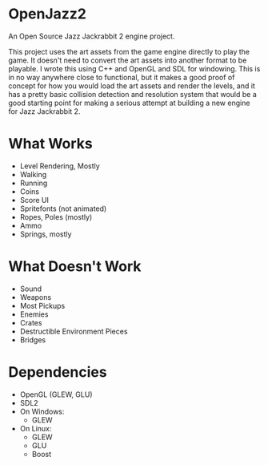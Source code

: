 # OpenJazz2
An Open Source Jazz Jackrabbit 2 engine project.

This project uses the art assets from the game engine directly to play the game. It doesn't need to convert the art assets into another format to be playable. I wrote this using C++ and OpenGL and SDL for windowing. This is in no way anywhere close to functional, but it makes a good proof of concept for how you would load the art assets and render the levels, and it has a pretty basic collision detection and resolution system that would be a good starting point for making a serious attempt at building a new engine for Jazz Jackrabbit 2.

# What Works
- Level Rendering, Mostly
- Walking
- Running
- Coins
- Score UI
- Spritefonts (not animated)
- Ropes, Poles (mostly)
- Ammo
- Springs, mostly

# What Doesn't Work
- Sound
- Weapons
- Most Pickups
- Enemies
- Crates
- Destructible Environment Pieces
- Bridges

# Dependencies
- OpenGL (GLEW, GLU)
- SDL2
- On Windows:
    - GLEW
- On Linux:
    - GLEW
    - GLU
    - Boost